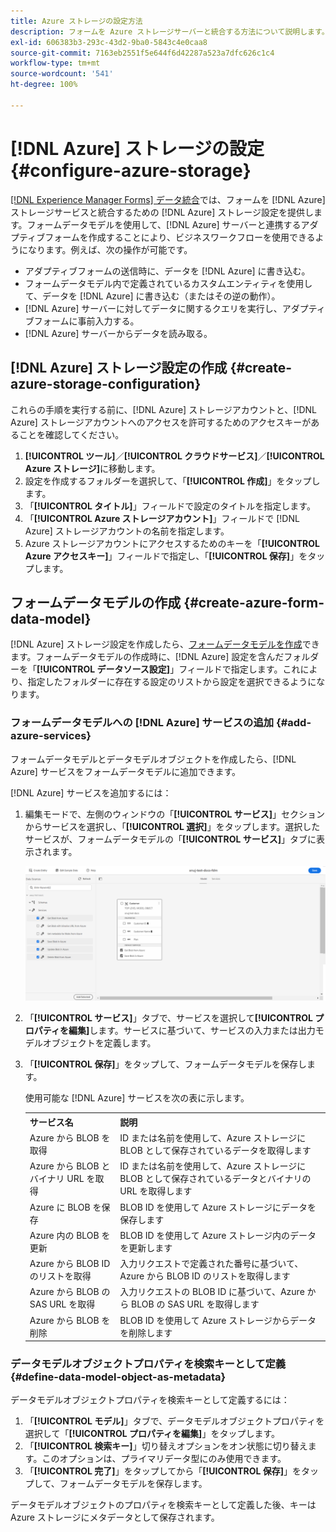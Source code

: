 ```yaml
---
title: Azure ストレージの設定方法
description: フォームを Azure ストレージサーバーと統合する方法について説明します。
exl-id: 606383b3-293c-43d2-9ba0-5843c4e0caa8
source-git-commit: 7163eb2551f5e644f6d42287a523a7dfc626c1c4
workflow-type: tm+mt
source-wordcount: '541'
ht-degree: 100%

---
```


# [!DNL Azure] ストレージの設定 {#configure-azure-storage}

[[!DNL Experience Manager Forms] データ統合](data-integration.md)では、フォームを [!DNL Azure] ストレージサービスと統合するための [!DNL Azure] ストレージ設定を提供します。フォームデータモデルを使用して、[!DNL Azure] サーバーと連携するアダプティブフォームを作成することにより、ビジネスワークフローを使用できるようになります。例えば、次の操作が可能です。

* アダプティブフォームの送信時に、データを [!DNL Azure] に書き込む。
* フォームデータモデル内で定義されているカスタムエンティティを使用して、データを [!DNL Azure] に書き込む（またはその逆の動作）。
* [!DNL Azure] サーバーに対してデータに関するクエリを実行し、アダプティブフォームに事前入力する。
* [!DNL Azure] サーバーからデータを読み取る。

## [!DNL Azure] ストレージ設定の作成 {#create-azure-storage-configuration}

これらの手順を実行する前に、[!DNL Azure] ストレージアカウントと、[!DNL Azure] ストレージアカウントへのアクセスを許可するためのアクセスキーがあることを確認してください。

1. **[!UICONTROL ツール]**／**[!UICONTROL クラウドサービス]**／**[!UICONTROL Azure ストレージ]**&#x200B;に移動します。
1. 設定を作成するフォルダーを選択して、「**[!UICONTROL 作成]**」をタップします。
1. 「**[!UICONTROL タイトル]**」フィールドで設定のタイトルを指定します。
1. 「**[!UICONTROL Azure ストレージアカウント]**」フィールドで [!DNL Azure] ストレージアカウントの名前を指定します。
1. Azure ストレージアカウントにアクセスするためのキーを「**[!UICONTROL Azure アクセスキー]**」フィールドで指定し、「**[!UICONTROL 保存]**」をタップします。

## フォームデータモデルの作成 {#create-azure-form-data-model}

[!DNL Azure] ストレージ設定を作成したら、[フォームデータモデルを作成](create-form-data-models.md)できます。フォームデータモデルの作成時に、[!DNL Azure] 設定を含んだフォルダーを「**[!UICONTROL データソース設定]**」フィールドで指定します。これにより、指定したフォルダーに存在する設定のリストから設定を選択できるようになります。

### フォームデータモデルへの [!DNL Azure] サービスの追加 {#add-azure-services}

フォームデータモデルとデータモデルオブジェクトを作成したら、[!DNL Azure] サービスをフォームデータモデルに追加できます。

[!DNL Azure] サービスを追加するには：

1. 編集モードで、左側のウィンドウの「**[!UICONTROL サービス]**」セクションからサービスを選択し、「**[!UICONTROL 選択]**」をタップします。選択したサービスが、フォームデータモデルの「**[!UICONTROL サービス]**」タブに表示されます。

   ![選択したサービスの追加](assets/select-services.png)

1. 「**[!UICONTROL サービス]**」タブで、サービスを選択して&#x200B;**[!UICONTROL プロパティを編集]**&#x200B;します。サービスに基づいて、サービスの入力または出力モデルオブジェクトを定義します。

1. 「**[!UICONTROL 保存]**」をタップして、フォームデータモデルを保存します。

   使用可能な [!DNL Azure] サービスを次の表に示します。

   <table>
    <tbody>
     <tr>
      <th><strong>サービス名</strong></th>
      <th><strong>説明</strong></th>
     </tr>
     <tr>
      <td>Azure から BLOB を取得</td>
      <td>ID または名前を使用して、Azure ストレージに BLOB として保存されているデータを取得します</td>
     </tr>
     <tr>
      <td>Azure から BLOB とバイナリ URL を取得</td>
      <td>ID または名前を使用して、Azure ストレージに BLOB として保存されているデータとバイナリの URL を取得します</td>
     </tr>
     <tr>
      <td>Azure に BLOB を保存</td>
      <td>BLOB ID を使用して Azure ストレージにデータを保存します</td>
     </tr>
     <tr>
      <td>Azure 内の BLOB を更新</td>
      <td>BLOB ID を使用して Azure ストレージ内のデータを更新します</td>
     </tr>
     <tr>
      <td>Azure から BLOB ID のリストを取得</td>
      <td>入力リクエストで定義された番号に基づいて、Azure から BLOB ID のリストを取得します</td>
     </tr>
     <tr>
      <td>Azure から BLOB の SAS URL を取得</td>
      <td>入力リクエストの BLOB ID に基づいて、Azure から BLOB の SAS URL を取得します</td>
     </tr>
     <tr>
      <td>Azure から BLOB を削除</td>
      <td>BLOB ID を使用して Azure ストレージからデータを削除します</td>
     </tr>
    </tbody>
   </table>

### データモデルオブジェクトプロパティを検索キーとして定義 {#define-data-model-object-as-metadata}

データモデルオブジェクトプロパティを検索キーとして定義するには：

1. 「**[!UICONTROL モデル]**」タブで、データモデルオブジェクトプロパティを選択して「**[!UICONTROL プロパティを編集]**」をタップします。
1. 「**[!UICONTROL 検索キー]**」切り替えオプションをオン状態に切り替えます。このオプションは、プライマリデータ型にのみ使用できます。
1. 「**[!UICONTROL 完了]**」をタップしてから「**[!UICONTROL 保存]**」をタップして、フォームデータモデルを保存します。

データモデルオブジェクトのプロパティを検索キーとして定義した後、キーは Azure ストレージにメタデータとして保存されます。
